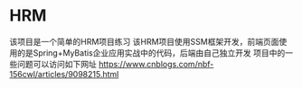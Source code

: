 # HRM
该项目是一个简单的HRM项目练习
该HRM项目使用SSM框架开发，前端页面使用的是Spring+MyBatis企业应用实战中的代码，后端由自己独立开发
项目中的一些问题可以访问如下网址
https://www.cnblogs.com/nbf-156cwl/articles/9098215.html

